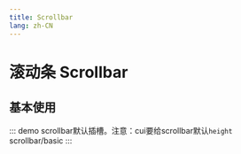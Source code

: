 ```yaml
---
title: Scrollbar
lang: zh-CN
---
```


# 滚动条 Scrollbar

## 基本使用

::: demo scrollbar默认插槽。注意：cui要给scrollbar默认`height`
scrollbar/basic
:::